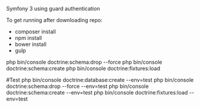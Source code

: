 Symfony 3 using guard authentication

To get running after downloading repo:
- composer install
- npm install
- bower install
- gulp


php bin/console doctrine:schema:drop --force
php bin/console doctrine:schema:create
php bin/console doctrine:fixtures:load

#Test
php bin/console doctrine:database:create --env=test
php bin/console doctrine:schema:drop --force --env=test
php bin/console doctrine:schema:create --env=test
php bin/console doctrine:fixtures:load --env=test
